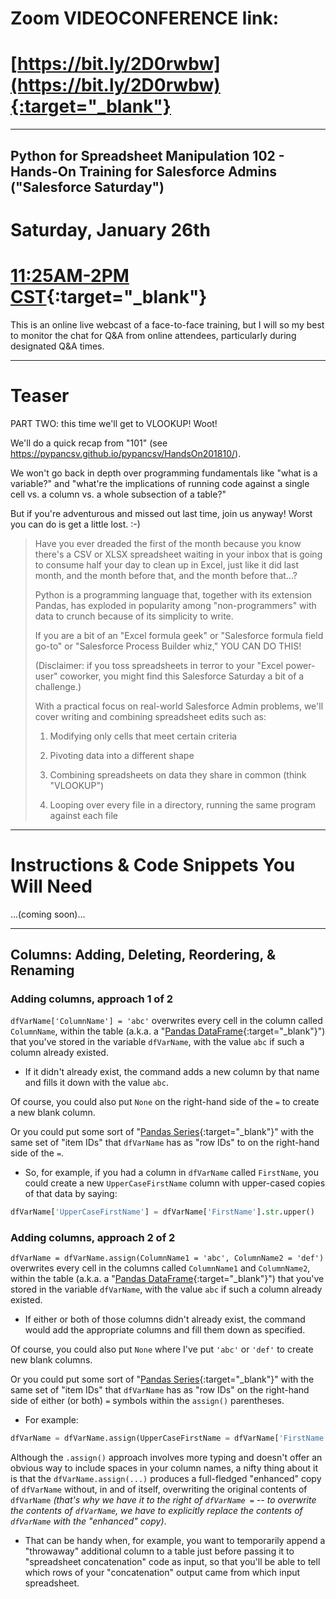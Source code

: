 # Zoom VIDEOCONFERENCE link:
# [https://bit.ly/2D0rwbw](https://bit.ly/2D0rwbw){:target="_blank"}

---

## Python for Spreadsheet Manipulation 102 - Hands-On Training for Salesforce Admins ("Salesforce Saturday")

# Saturday, January 26th
# [11:25AM-2PM CST](https://www.timeanddate.com/worldclock/fixedtime.html?iso=20190126T1125&p1=219){:target="_blank"}

This is an online live webcast of a face-to-face training, but I will so my best to monitor the chat for Q&A from online attendees, particularly during designated Q&A times.

---

# Teaser

PART TWO: this time we'll get to VLOOKUP! Woot!

We'll do a quick recap from "101" (see https://pypancsv.github.io/pypancsv/HandsOn201810/).

We won't go back in depth over programming fundamentals like "what is a variable?" and "what're the implications of running code against a single cell vs. a column vs. a whole subsection of a table?"

But if you're adventurous and missed out last time, join us anyway! Worst you can do is get a little lost.  :-)

> Have you ever dreaded the first of the month because you know there's a CSV or XLSX spreadsheet waiting in your inbox that is going to consume half your day to clean up in Excel, just like it did last month, and the month before that, and the month before that...?
> 
> Python is a programming language that, together with its extension Pandas, has exploded in popularity among "non-programmers" with data to crunch because of its simplicity to write.
> 
> If you are a bit of an "Excel formula geek" or "Salesforce formula field go-to" or "Salesforce Process Builder whiz," YOU CAN DO THIS!
> 
> (Disclaimer: if you toss spreadsheets in terror to your "Excel power-user" coworker, you might find this Salesforce Saturday a bit of a challenge.)
> 
> With a practical focus on real-world Salesforce Admin problems, we'll cover writing and combining spreadsheet edits such as:
> 
> 1. Modifying only cells that meet certain criteria
> 
> 2. Pivoting data into a different shape
> 
> 3. Combining spreadsheets on data they share in common (think "VLOOKUP")
> 
> 4. Looping over every file in a directory, running the same program against each file

---

# Instructions & Code Snippets You Will Need

...(coming soon)...

---

<div id="colcommands"/>

## Columns:  Adding, Deleting, Reordering, & Renaming

<div id="colcommands-add-1"/>

### Adding columns, approach 1 of 2

`dfVarName['ColumnName'] = 'abc'` overwrites every cell in the column called `ColumnName`, within the table (a.k.a. a "[Pandas DataFrame](https://pandas.pydata.org/pandas-docs/stable/dsintro.html){:target="_blank"}") that you've stored in the variable `dfVarName`, with the value `abc` if such a column already existed.

* If it didn't already exist, the command adds a new column by that name and fills it down with the value `abc`.

Of course, you could also put `None` on the right-hand side of the `=` to create a new blank column.

Or you could put some sort of "[Pandas Series](https://pandas.pydata.org/pandas-docs/stable/dsintro.html){:target="_blank"}" with the same set of "item IDs" that `dfVarName` has as "row IDs" to on the right-hand side of the `=`.

* So, for example, if you had a column in `dfVarName` called `FirstName`, you could create a new `UpperCaseFirstName` column with upper-cased copies of that data by saying:

```python
dfVarName['UpperCaseFirstName'] = dfVarName['FirstName'].str.upper()
```

<div id="colcommands-add-2"/>

### Adding columns, approach 2 of 2

`dfVarName = dfVarName.assign(ColumnName1 = 'abc', ColumnName2 = 'def')` overwrites every cell in the columns called `ColumnName1` and `ColumnName2`, within the table (a.k.a. a "[Pandas DataFrame](https://pandas.pydata.org/pandas-docs/stable/dsintro.html){:target="_blank"}") that you've stored in the variable `dfVarName`, with the value `abc` if such a column already existed.

* If either or both of those columns didn't already exist, the command would add the appropriate columns and fill them down as specified.

Of course, you could also put `None` where I've put `'abc'` or `'def'` to create new blank columns.

Or you could put some sort of "[Pandas Series](https://pandas.pydata.org/pandas-docs/stable/dsintro.html){:target="_blank"}" with the same set of "item IDs" that `dfVarName` has as "row IDs" on the right-hand side of either (or both) `=` symbols within the `assign()` parentheses.

* For example:
```python
dfVarName = dfVarName.assign(UpperCaseFirstName = dfVarName['FirstName'].str.upper(), LowerCaseFirstName = dfVarName['FirstName'].str.lower())
```

Although the `.assign()` approach involves more typing and doesn't offer an obvious way to include spaces in your column names, a nifty thing about it is that the `dfVarName.assign(...)` produces a full-fledged "enhanced" copy of `dfVarName` without, in and of itself, overwriting the original contents of `dfVarName` _(that's why we have it to the right of `dfVarName =` -- to overwrite the contents of `dfVarName`, we have to explicitly replace the contents of `dfVarName` with the "enhanced" copy)_.

* That can be handy when, for example, you want to temporarily append a "throwaway" additional column to a table just before passing it to "spreadsheet concatenation" code as input, so that you'll be able to tell which rows of your "concatenation" output came from which input spreadsheet.
